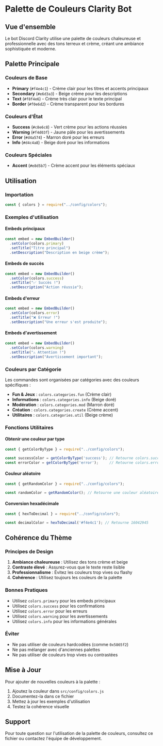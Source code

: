 # Palette de Couleurs Clarity Bot

## Vue d'ensemble

Le bot Discord Clarity utilise une palette de couleurs chaleureuse et professionnelle avec des tons terreux et crème, créant une ambiance sophistiquée et moderne.

## Palette Principale

### Couleurs de Base
- **Primary** (`#f4e4c1`) - Crème clair pour les titres et accents principaux
- **Secondary** (`#e6d3a3`) - Beige crème pour les descriptions
- **Text** (`#f8f4e6`) - Crème très clair pour le texte principal
- **Border** (`#f0e6d2`) - Crème transparent pour les bordures

### Couleurs d'État
- **Success** (`#c8e6c8`) - Vert crème pour les actions réussies
- **Warning** (`#f4d03f`) - Jaune pâle pour les avertissements
- **Error** (`#d4a574`) - Marron doré pour les erreurs
- **Info** (`#d4c4a8`) - Beige doré pour les informations

### Couleurs Spéciales
- **Accent** (`#e8d5b7`) - Crème accent pour les éléments spéciaux

## Utilisation

### Importation
```javascript
const { colors } = require("../config/colors");
```

### Exemples d'utilisation

#### Embeds principaux
```javascript
const embed = new EmbedBuilder()
  .setColor(colors.primary)
  .setTitle("Titre principal")
  .setDescription("Description en beige crème");
```

#### Embeds de succès
```javascript
const embed = new EmbedBuilder()
  .setColor(colors.success)
  .setTitle("✅ Succès !")
  .setDescription("Action réussie");
```

#### Embeds d'erreur
```javascript
const embed = new EmbedBuilder()
  .setColor(colors.error)
  .setTitle("❌ Erreur !")
  .setDescription("Une erreur s'est produite");
```

#### Embeds d'avertissement
```javascript
const embed = new EmbedBuilder()
  .setColor(colors.warning)
  .setTitle("⚠️ Attention !")
  .setDescription("Avertissement important");
```

### Couleurs par Catégorie

Les commandes sont organisées par catégories avec des couleurs spécifiques :

- **Fun & Jeux** : `colors.categories.fun` (Crème clair)
- **Informations** : `colors.categories.info` (Beige doré)
- **Modération** : `colors.categories.mod` (Marron doré)
- **Création** : `colors.categories.create` (Crème accent)
- **Utilitaires** : `colors.categories.util` (Beige crème)

### Fonctions Utilitaires

#### Obtenir une couleur par type
```javascript
const { getColorByType } = require("../config/colors");

const successColor = getColorByType('success'); // Retourne colors.success
const errorColor = getColorByType('error');     // Retourne colors.error
```

#### Couleur aléatoire
```javascript
const { getRandomColor } = require("../config/colors");

const randomColor = getRandomColor(); // Retourne une couleur aléatoire de la palette
```

#### Conversion hexadécimale
```javascript
const { hexToDecimal } = require("../config/colors");

const decimalColor = hexToDecimal('#f4e4c1'); // Retourne 16042945
```

## Cohérence du Thème

### Principes de Design
1. **Ambiance chaleureuse** : Utilisez des tons crème et beige
2. **Contraste élevé** : Assurez-vous que le texte reste lisible
3. **Professionnalisme** : Évitez les couleurs trop vives ou flashy
4. **Cohérence** : Utilisez toujours les couleurs de la palette

### Bonnes Pratiques
- Utilisez `colors.primary` pour les embeds principaux
- Utilisez `colors.success` pour les confirmations
- Utilisez `colors.error` pour les erreurs
- Utilisez `colors.warning` pour les avertissements
- Utilisez `colors.info` pour les informations générales

### Éviter
- Ne pas utiliser de couleurs hardcodées (comme `0x5865f2`)
- Ne pas mélanger avec d'anciennes palettes
- Ne pas utiliser de couleurs trop vives ou contrastées

## Mise à Jour

Pour ajouter de nouvelles couleurs à la palette :

1. Ajoutez la couleur dans `src/config/colors.js`
2. Documentez-la dans ce fichier
3. Mettez à jour les exemples d'utilisation
4. Testez la cohérence visuelle

## Support

Pour toute question sur l'utilisation de la palette de couleurs, consultez ce fichier ou contactez l'équipe de développement.
